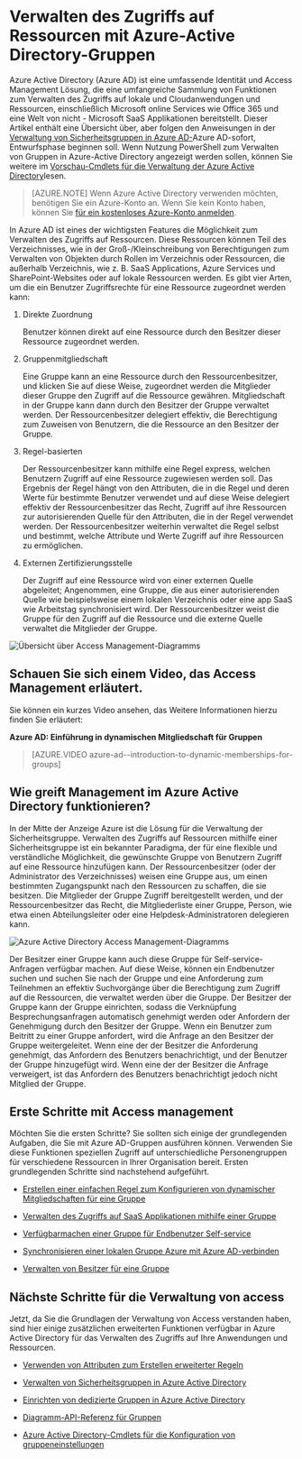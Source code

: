 <properties
    pageTitle="Verwalten des Zugriffs auf Ressourcen mit Azure-Active Directory-Gruppen | Microsoft Azure"
    description="Verwendung von Gruppen in Azure Active Directory zum Verwalten des Benutzerzugriffs auf lokale und Cloud Applikationen und Ressourcen."
    services="active-directory"
    documentationCenter=""
    authors="curtand"
    manager="femila"
    editor=""
/>

<tags
    ms.service="active-directory"
    ms.workload="identity"
    ms.tgt_pltfrm="na"
    ms.devlang="na"
    ms.topic="article"
    ms.date="08/10/2016"
    ms.author="curtand"/>


# <a name="managing-access-to-resources-with-azure-active-directory-groups"></a>Verwalten des Zugriffs auf Ressourcen mit Azure-Active Directory-Gruppen

Azure Active Directory (Azure AD) ist eine umfassende Identität und Access Management Lösung, die eine umfangreiche Sammlung von Funktionen zum Verwalten des Zugriffs auf lokale und Cloudanwendungen und Ressourcen, einschließlich Microsoft online Services wie Office 365 und eine Welt von nicht - Microsoft SaaS Applikationen bereitstellt. Dieser Artikel enthält eine Übersicht über, aber folgen den Anweisungen in der [Verwaltung von Sicherheitsgruppen in Azure AD-](active-directory-accessmanagement-manage-groups.md)Azure AD-sofort, Entwurfsphase beginnen soll. Wenn Nutzung PowerShell zum Verwalten von Gruppen in Azure-Active Directory angezeigt werden sollen, können Sie weitere im [Vorschau-Cmdlets für die Verwaltung der Azure Active Directory](active-directory-accessmanagement-groups-settings-v2-cmdlets.md)lesen.


> [AZURE.NOTE] Wenn Azure Active Directory verwenden möchten, benötigen Sie ein Azure-Konto an. Wenn Sie kein Konto haben, können Sie [für ein kostenloses Azure-Konto anmelden](https://azure.microsoft.com/pricing/free-trial/).


In Azure AD ist eines der wichtigsten Features die Möglichkeit zum Verwalten des Zugriffs auf Ressourcen. Diese Ressourcen können Teil des Verzeichnisses, wie in der Groß-/Kleinschreibung von Berechtigungen zum Verwalten von Objekten durch Rollen im Verzeichnis oder Ressourcen, die außerhalb Verzeichnis, wie z. B. SaaS Applications, Azure Services und SharePoint-Websites oder auf lokale Ressourcen werden. Es gibt vier Arten, um die ein Benutzer Zugriffsrechte für eine Ressource zugeordnet werden kann:


1. Direkte Zuordnung

    Benutzer können direkt auf eine Ressource durch den Besitzer dieser Ressource zugeordnet werden.

2. Gruppenmitgliedschaft

    Eine Gruppe kann an eine Ressource durch den Ressourcenbesitzer, und klicken Sie auf diese Weise, zugeordnet werden die Mitglieder dieser Gruppe den Zugriff auf die Ressource gewähren. Mitgliedschaft in der Gruppe kann dann durch den Besitzer der Gruppe verwaltet werden. Der Ressourcenbesitzer delegiert effektiv, die Berechtigung zum Zuweisen von Benutzern, die die Ressource an den Besitzer der Gruppe.

3. Regel-basierten

    Der Ressourcenbesitzer kann mithilfe eine Regel express, welchen Benutzern Zugriff auf eine Ressource zugewiesen werden soll. Das Ergebnis der Regel hängt von den Attributen, die in die Regel und deren Werte für bestimmte Benutzer verwendet und auf diese Weise delegiert effektiv der Ressourcenbesitzer das Recht, Zugriff auf ihre Ressourcen zur autorisierenden Quelle für den Attributen, die in der Regel verwendet werden. Der Ressourcenbesitzer weiterhin verwaltet die Regel selbst und bestimmt, welche Attribute und Werte Zugriff auf ihre Ressourcen zu ermöglichen.

4. Externen Zertifizierungsstelle

    Der Zugriff auf eine Ressource wird von einer externen Quelle abgeleitet; Angenommen, eine Gruppe, die aus einer autorisierenden Quelle wie beispielsweise einem lokalen Verzeichnis oder eine app SaaS wie Arbeitstag synchronisiert wird. Der Ressourcenbesitzer weist die Gruppe für den Zugriff auf die Ressource und die externe Quelle verwaltet die Mitglieder der Gruppe.

  ![Übersicht über Access Management-Diagramms](./media/active-directory-access-management-groups/access-management-overview.png)


## <a name="watch-a-video-that-explains-access-management"></a>Schauen Sie sich einem Video, das Access Management erläutert.

Sie können ein kurzes Video ansehen, das Weitere Informationen hierzu finden Sie erläutert:

**Azure AD: Einführung in dynamischen Mitgliedschaft für Gruppen**

> [AZURE.VIDEO azure-ad--introduction-to-dynamic-memberships-for-groups]

## <a name="how-does-access-management-in-azure-active-directory-work"></a>Wie greift Management im Azure Active Directory funktionieren?
In der Mitte der Anzeige Azure ist die Lösung für die Verwaltung der Sicherheitsgruppe. Verwalten des Zugriffs auf Ressourcen mithilfe einer Sicherheitsgruppe ist ein bekannter Paradigma, der für eine flexible und verständliche Möglichkeit, die gewünschte Gruppe von Benutzern Zugriff auf eine Ressource hinzufügen kann. Der Ressourcenbesitzer (oder der Administrator des Verzeichnisses) weisen eine Gruppe aus, um einen bestimmten Zugangspunkt nach den Ressourcen zu schaffen, die sie besitzen. Die Mitglieder der Gruppe Zugriff bereitgestellt werden, und der Ressourcenbesitzer das Recht, die Mitgliederliste einer Gruppe, Person, wie etwa einen Abteilungsleiter oder eine Helpdesk-Administratoren delegieren kann.

![Azure Active Directory Access Management-Diagramms](./media/active-directory-access-management-groups/active-directory-access-management-works.png)

Der Besitzer einer Gruppe kann auch diese Gruppe für Self-service-Anfragen verfügbar machen. Auf diese Weise, können ein Endbenutzer suchen und suchen Sie nach der Gruppe und eine Anforderung zum Teilnehmen an effektiv Suchvorgänge über die Berechtigung zum Zugriff auf die Ressourcen, die verwaltet werden über die Gruppe. Der Besitzer der Gruppe kann der Gruppe einrichten, sodass die Verknüpfung Besprechungsanfragen automatisch genehmigt werden oder Anfordern der Genehmigung durch den Besitzer der Gruppe. Wenn ein Benutzer zum Beitritt zu einer Gruppe anfordert, wird die Anfrage an den Besitzer der Gruppe weitergeleitet. Wenn eine der der Besitzer die Anforderung genehmigt, das Anfordern des Benutzers benachrichtigt, und der Benutzer der Gruppe hinzugefügt wird. Wenn eine der der Besitzer die Anfrage verweigert, ist das Anfordern des Benutzers benachrichtigt jedoch nicht Mitglied der Gruppe.


## <a name="getting-started-with-access-management"></a>Erste Schritte mit Access management
Möchten Sie die ersten Schritte? Sie sollten sich einige der grundlegenden Aufgaben, die Sie mit Azure AD-Gruppen ausführen können. Verwenden Sie diese Funktionen speziellen Zugriff auf unterschiedliche Personengruppen für verschiedene Ressourcen in Ihrer Organisation bereit. Ersten grundlegenden Schritte sind nachstehend aufgeführt.

* [Erstellen einer einfachen Regel zum Konfigurieren von dynamischer Mitgliedschaften für eine Gruppe](active-directory-accessmanagement-manage-groups.md#how-can-i-manage-the-membership-of-a-group-dynamically)

* [Verwalten des Zugriffs auf SaaS Applikationen mithilfe einer Gruppe](active-directory-accessmanagement-group-saasapps.md)

* [Verfügbarmachen einer Gruppe für Endbenutzer Self-service](active-directory-accessmanagement-self-service-group-management.md)

* [Synchronisieren einer lokalen Gruppe Azure mit Azure AD-verbinden](active-directory-aadconnect.md)

* [Verwalten von Besitzer für eine Gruppe](active-directory-accessmanagement-managing-group-owners.md)


## <a name="next-steps-for-access-management"></a>Nächste Schritte für die Verwaltung von access
Jetzt, da Sie die Grundlagen der Verwaltung von Access verstanden haben, sind hier einige zusätzlichen erweiterten Funktionen verfügbar in Azure Active Directory für das Verwalten des Zugriffs auf Ihre Anwendungen und Ressourcen.

* [Verwenden von Attributen zum Erstellen erweiterter Regeln](active-directory-accessmanagement-groups-with-advanced-rules.md)

* [Verwalten von Sicherheitsgruppen in Azure Active Directory](active-directory-accessmanagement-manage-groups.md)

* [Einrichten von dedizierte Gruppen in Azure Active Directory](active-directory-accessmanagement-dedicated-groups.md)

* [Diagramm-API-Referenz für Gruppen](https://msdn.microsoft.com/Library/Azure/Ad/Graph/api/groups-operations#GroupFunctions)

* [Azure Active Directory-Cmdlets für die Konfiguration von gruppeneinstellungen](active-directory-accessmanagement-groups-settings-cmdlets.md)
